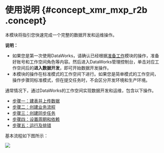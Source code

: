 # 使用说明 {#concept_xmr_mxp_r2b .concept}

本模块将指引您快速完成一个完整的数据开发和运维操作。

**说明：** 

-   如果您是第一次使用DataWorks，请确认已经根据[准备工作](../../../../intl.zh-CN/准备工作/管理员使用云账号/准备阿里云账号.md#)模块的操作，准备好账号和工作空间角色等内容。然后进入DataWorks管理控制台，单击对应工作空间后的**进入数据开发**，即可开始数据开发操作。
-   本模块的操作在标准模式的工作空间下进行。如果您是简单模式的工作空间，操作步骤同标准模式，但在提交任务时，不会区分开发环境和生产环境。

通常情况下，通过DataWorks的工作空间实现数据开发和运维，包含以下操作。

-   [步骤一：建表并上传数据](intl.zh-CN/快速开始/步骤一：建表并上传数据.md#)
-   [步骤二：创建业务流程](intl.zh-CN/快速开始/步骤二：创建业务流程.md#)
-   [步骤三：创建同步任务](intl.zh-CN/快速开始/步骤三：创建同步任务.md#)
-   [步骤四：设置周期和依赖](intl.zh-CN/快速开始/步骤四：设置周期和依赖.md#)
-   [步骤五：运行及排错](intl.zh-CN/快速开始/步骤五：运行及排错.md#)

基本流程如下图所示：

![](http://static-aliyun-doc.oss-cn-hangzhou.aliyuncs.com/assets/img/16179/15604886648968_zh-CN.png)

